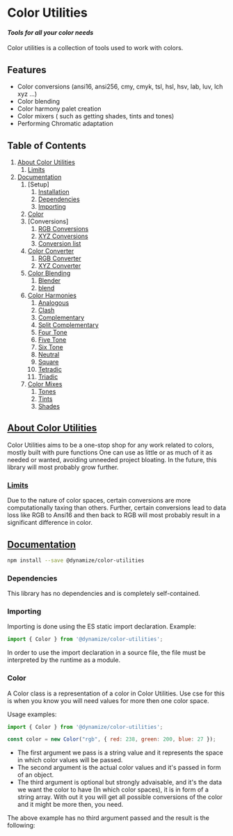# Color Utilities

#### _Tools for all your color needs_

Color utilities is a collection of tools used to work with colors.

## Features
- Color conversions (ansi16, ansi256, cmy, cmyk, tsl, hsl, hsv, lab, luv, lch xyz ...)
- Color blending
- Color harmony palet creation 
- Color mixers ( such as getting shades, tints and tones)
- Performing Chromatic adaptation

## Table of Contents

1.  [About Color Utilities](#about_color_utilities)
    1.  [Limits](#limits)
2.  [Documentation](#documentation)
    1.  [Setup]
        1.  [Installation](#installation)
        2.  [Dependencies](#dependencies)
        3.  [Importing](#importing)
    2.  [Color](#color)  
    3.  [Conversions]  
        1.  [RGB Conversions](#rgb_con)
        2.  [XYZ Conversions](#xyz_con)
        3.  [Conversion list](con_list)
    4.  [Color Converter](#color_converter)
        1.  [RGB Converter](#rgb_converter)
        2.  [XYZ Converter](#xyz_converter)
    5.  [Color Blending](#color_blending)
        1.  [Blender](#blender)
        2.  [blend](#blend)  
    6.  [Color Harmonies](#color_harmonies)
        1.   [Analogous](#analogous)
        2.   [Clash](#clash)
        3.   [Complementary](#complementary)
        4.   [Split Complementary](#split_complementary)
        5.   [Four Tone](#four_tone)
        6.   [Five Tone](#five_tone)
        7.   [Six Tone](#six_tone)
        8.   [Neutral](#neutral)
        9.   [Square](#square)
        10.  [Tetradic](#tetradic)
        11.  [Triadic](#triadic)
    7.  [Color Mixes](#color_mixes)
        1.  [Tones](#tones)
        2.  [Tints](#tints)
        3.  [Shades](#shades)   

## [About Color Utilities](#about_color_utilities)

Color Utilities aims to be a one-stop shop for any work related to colors, mostly built with pure functions
One can use as little or as much of it as needed or wanted, avoiding unneeded project bloating.
In the future, this library will most probably grow further.

### [Limits](#limits)

<a name="limits"></a>
Due to the nature of color spaces, certain conversions are more computationally taxing than others. 
Further, certain conversions lead to data loss like RGB to Ansi16 and then back to RGB will most probably result in a
significant difference in color. 

## [Documentation](#documentation)

<a name="documentation"></a>

```sh
npm install --save @dynamize/color-utilities
```

### Dependencies

<a name="dependencies"></a>
This library has no dependencies and is completely self-contained.

### Importing

<a name="importing"></a>
Importing is done using the ES static import declaration. 
Example:

```javascript
import { Color } from '@dynamize/color-utilities';
```
In order to use the import declaration in a source file, the file must be interpreted by the runtime as a
module.

### Color

<a name="color"></a>
A Color class is a representation of a color in Color Utilities. Use cse for this is when you know you will need
values for more then one color space. 

Usage examples: 
```javascript
import { Color } from '@dynamize/color-utilities';

const color = new Color("rgb", { red: 238, green: 200, blue: 27 });
```
- The first argument we pass is a string value and it represents the space in which color values will be passed.
- The second argument is the actual color values and it's passed in form of an object.
- The third argument is optional but strongly advaisable, and it's the data we want the color to have (In which color spaces),
it is in form of a string array. With out it you will get all possible conversions of the color and it might be more then,
you need.

The above example has no third argument passed and the result is the following:











 

